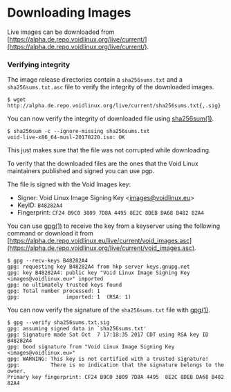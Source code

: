 # Downloading Images

Live images can be downloaded from
[https://alpha.de.repo.voidlinux.org/live/current/](https://alpha.de.repo.voidlinux.org/live/current/).

### Verifying integrity

The image release directories contain a `sha256sums.txt` and a
`sha256sums.txt.asc` file to verify the integrity of the downloaded
images.

```
$ wget http://alpha.de.repo.voidlinux.org/live/current/sha256sums.txt{,.sig}
```

You can now verify the integrity of downloaded file using
[sha256sum(1)](https://man.voidlinux.org/sha256sum.1).

```
$ sha256sum -c --ignore-missing sha256sums.txt
void-live-x86_64-musl-20170220.iso: OK
```

This just makes sure that the file was not corrupted while
downloading.

To verify that the downloaded files are the ones that the Void Linux
maintainers published and signed you can use pgp.

The file is signed with the Void Images key:
* Signer: Void Linux Image Signing Key <<images@voidlinux.eu>>
* KeyID: ``B48282A4``
* Fingerprint: ``CF24 B9C0 3809 7D8A 4495 8E2C 8DEB DA68 B482 82A4``

You can use [gpg(1)](https://man.voidlinux.org/gpg.1) to receive the
key from a keyserver using the following command or download it from
[https://alpha.de.repo.voidlinux.eu/live/current/void_images.asc](https://alpha.de.repo.voidlinux.org/live/current/void_images.asc).

```
$ gpg --recv-keys B48282A4
gpg: requesting key B48282A4 from hkp server keys.gnupg.net
gpg: key B48282A4: public key "Void Linux Image Signing Key <images@voidlinux.eu>" imported
gpg: no ultimately trusted keys found
gpg: Total number processed: 1
gpg:               imported: 1  (RSA: 1)

```

You can now verify the signature of the `sha256sums.txt` file with
[gpg(1)](https://man.voidlinux.eu/gpg.1).

```
$ gpg --verify sha256sums.txt.sig 
gpg: assuming signed data in `sha256sums.txt'
gpg: Signature made Sat Oct  7 17:18:35 2017 CDT using RSA key ID B48282A4
gpg: Good signature from "Void Linux Image Signing Key <images@voidlinux.eu>"
gpg: WARNING: This key is not certified with a trusted signature!
gpg:          There is no indication that the signature belongs to the owner.
Primary key fingerprint: CF24 B9C0 3809 7D8A 4495  8E2C 8DEB DA68 B482 82A4
```
